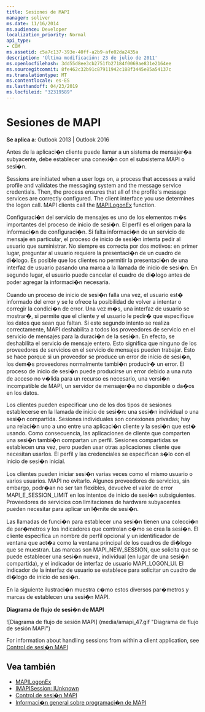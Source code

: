 ```yaml
---
title: Sesiones de MAPI
manager: soliver
ms.date: 11/16/2014
ms.audience: Developer
localization_priority: Normal
api_type:
- COM
ms.assetid: c5a7c137-393e-40ff-a2b9-afe02da2435a
description: 'Última modificación: 23 de julio de 2011'
ms.openlocfilehash: 3dd55d8ee3cb2751fb27184f0069ae831e2164ee
ms.sourcegitcommit: 8fe462c32b91c87911942c188f3445e85a54137c
ms.translationtype: MT
ms.contentlocale: es-ES
ms.lasthandoff: 04/23/2019
ms.locfileid: "32319589"
---
```

# <a name="mapi-sessions"></a>Sesiones de MAPI

**Se aplica a**: Outlook 2013 | Outlook 2016 
  
Antes de la aplicaci�n cliente puede llamar a un sistema de mensajer�a subyacente, debe establecer una conexi�n con el subsistema MAPI o sesi�n.
  
Sessions are initiated when a user logs on, a process that accesses a valid profile and validates the messaging system and the message service credentials. Then, the process ensures that all of the profile's message services are correctly configured. The client interface you use determines the logon call. MAPI clients call the [MAPILogonEx](mapilogonex.md) function. 
  
Configuraci�n del servicio de mensajes es uno de los elementos m�s importantes del proceso de inicio de sesi�n. El perfil es el origen para la informaci�n de configuraci�n. Si falta informaci�n de un servicio de mensaje en particular, el proceso de inicio de sesi�n intenta pedir al usuario que suministrar. No siempre es correcta por dos motivos: en primer lugar, preguntar al usuario requiere la presentaci�n de un cuadro de di�logo. Es posible que los clientes no permitir la presentaci�n de una interfaz de usuario pasando una marca a la llamada de inicio de sesi�n. En segundo lugar, el usuario puede cancelar el cuadro de di�logo antes de poder agregar la informaci�n necesaria.
  
Cuando un proceso de inicio de sesi�n falla una vez, el usuario est� informado del error y se le ofrece la posibilidad de volver a intentar o corregir la condici�n de error. Una vez m�s, una interfaz de usuario se mostrar�, si permite que el cliente y el usuario le pedir� que especifique los datos que sean que faltan. Si este segundo intento se realiza correctamente, MAPI deshabilita a todos los proveedores de servicio en el servicio de mensajes para la duraci�n de la sesi�n. En efecto, se deshabilita el servicio de mensaje entero. Esto significa que ninguno de los proveedores de servicios en el servicio de mensajes pueden trabajar. Esto se hace porque si un proveedor se produce un error de inicio de sesi�n, los dem�s proveedores normalmente tambi�n producir� un error. El proceso de inicio de sesi�n puede producirse un error debido a una ruta de acceso no v�lida para un recurso es necesario, una versi�n incompatible de MAPI, un servidor de mensajer�a no disponible o da�os en los datos. 
  
Los clientes pueden especificar uno de los dos tipos de sesiones establecerse en la llamada de inicio de sesi�n: una sesi�n individual o una sesi�n compartida. Sesiones individuales son conexiones privadas; hay una relaci�n uno a uno entre una aplicaci�n cliente y la sesi�n que est� usando. Como consecuencia, las aplicaciones de cliente que comparten una sesi�n tambi�n compartan un perfil. Sesiones compartidas se establecen una vez, pero pueden usar otras aplicaciones cliente que necesitan usarlos. El perfil y las credenciales se especifican s�lo con el inicio de sesi�n inicial. 
  
Los clientes pueden iniciar sesi�n varias veces como el mismo usuario o varios usuarios. MAPI no evitarlo. Algunos proveedores de servicios, sin embargo, podr�an no ser tan flexibles, devuelve el valor de error MAPI_E_SESSION_LIMIT en los intentos de inicio de sesi�n subsiguientes. Proveedores de servicios con limitaciones de hardware subyacentes pueden necesitar para aplicar un l�mite de sesi�n.
  
Las llamadas de funci�n para establecer una sesi�n tienen una colecci�n de par�metros y los indicadores que controlan c�mo se crea la sesi�n. El cliente especifica un nombre de perfil opcional y un identificador de ventana que act�a como la ventana principal de los cuadros de di�logo que se muestran. Las marcas son MAPI_NEW_SESSION, que solicita que se puede establecer una sesi�n nueva, individual (en lugar de una sesi�n compartida), y el indicador de interfaz de usuario MAPI_LOGON_UI. El indicador de la interfaz de usuario se establece para solicitar un cuadro de di�logo de inicio de sesi�n.
  
En la siguiente ilustraci�n muestra c�mo estos diversos par�metros y marcas de establecen una sesi�n MAPI.
  
**Diagrama de flujo de sesi�n de MAPI**
  
![Diagrama de flujo de sesión MAPI] (media/amapi_47.gif "Diagrama de flujo de sesión MAPI")
  
For information about handling sessions from within a client application, see [Control de sesi�n MAPI](mapi-session-handling.md)
  
## <a name="see-also"></a>Vea también

- [MAPILogonEx](mapilogonex.md)  
- [IMAPISession: IUnknown](imapisessioniunknown.md)
- [Control de sesi�n MAPI](mapi-session-handling.md)  
- [Informaci�n general sobre programaci�n de MAPI](mapi-programming-overview.md)

